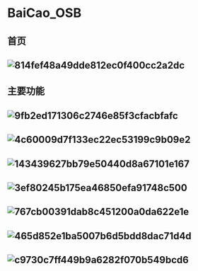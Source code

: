 # BaiCao_OSB
## 首页
## ![814fef48a49dde812ec0f400cc2a2dc](https://github.com/user-attachments/assets/0979697c-9b38-4f13-b22e-45b0392447ff)
## 主要功能
## ![9fb2ed171306c2746e85f3cfacbfafc](https://github.com/user-attachments/assets/d59de87e-2fca-4b6e-bef8-1e2961a2821d)
## ![4c60009d7f133ec22ec53199c9b09e2](https://github.com/user-attachments/assets/693ac719-895b-4d41-883c-4fdc035fce15)
## ![143439627bb79e50440d8a67101e167](https://github.com/user-attachments/assets/52a005f4-0cf3-40cd-9220-14b29db8f495)
## ![3ef80245b175ea46850efa91748c500](https://github.com/user-attachments/assets/f67db7d9-b816-41d2-beae-1312051dd70a)
## ![767cb00391dab8c451200a0da622e1e](https://github.com/user-attachments/assets/494caa75-287f-4829-af0a-11b68f56dd90)
## ![465d852e1ba5007b6d5bdd8dac71d4d](https://github.com/user-attachments/assets/6419dff1-d6c7-4e6a-8bf0-1e6d610c1e5b)
## ![c9730c7ff449b9a6282f070b549bcd6](https://github.com/user-attachments/assets/ca0dcc55-eb34-41ca-93e6-5ac91951f9a7)


